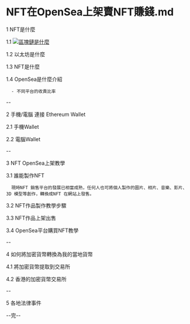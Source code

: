 

# NFT在OpenSea上架賣NFT賺錢.md


1 NFT是什麼
  
  
  1.1  [![區塊鏈是什麼](https://img.youtube.com/vi/u0paxAJVrNc?t=204/0.jpg)](https://www.youtube.com/watch?v=u0paxAJVrNc?t=204)
  
  1.2 以太坊是什麼
  
  1.3 NFT是什麼
  
  1.4 OpenSea是什麼介紹
  
      - 不同平台的收貴比率

--

2 手機/電腦 連接 Ethereum Wallet

  2.1 手機Wallet
  
  2.2 電腦Wallet

--

3 NFT OpenSea上架教學

  3.1 誰能製作NFT
  
      現時NFT 銷售平台的發展已相當成熟，任何人也可將個人製作的圖片、相片、音樂、影片、3D 模型等創作，轉換成NFT 在網站上發售。

  3.2 NFT作品製作教學步驟
  
  3.3 NFT作品上架出售
  
  3.4 OpenSea平台購買NFT教學

--

4 如何將加密貨幣轉換為我的當地貨幣
  
  4.1 將加密貨幣提取到交易所
  
  4.2 香港的加密貨幣交易所

--

5 各地法律事件


--完--
